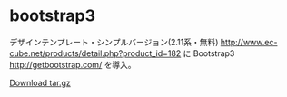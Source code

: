 bootstrap3
====
デザインテンプレート・シンプルバージョン(2.11系・無料)
http://www.ec-cube.net/products/detail.php?product_id=182
に
Bootstrap3
http://getbootstrap.com/
を導入。


<a href="https://github.com/noboo/test/archive/master.tar.gz"
                 class="minibutton sidebar-button"
                 title="Download this repository as a tar.gz file"
                 rel="nofollow">
                <span class="octicon octicon-cloud-download"></span>
                Download tar.gz
              </a>
